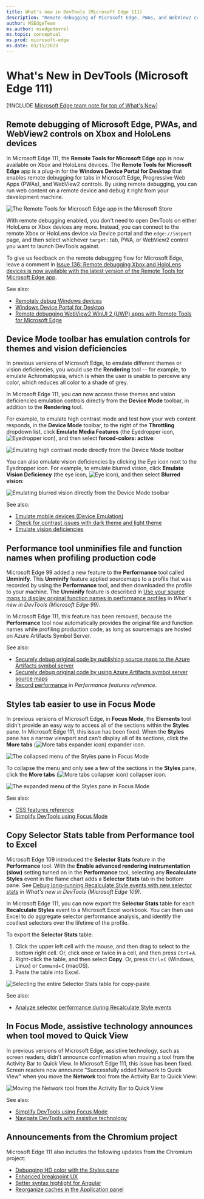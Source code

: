 ```yaml
---
title: What's new in DevTools (Microsoft Edge 111)
description: "Remote debugging of Microsoft Edge, PWAs, and WebView2 controls on Xbox and HoloLens devices. Device Mode toolbar has emulation controls for themes and vision deficiencies. Performance tool unminifies file and function names while profiling. Styles tab easier to use in Focus Mode. Copy Selector Stats table from Performance tool. In Focus Mode, assistive tech announces tool moved to Quick View. And more."
author: MSEdgeTeam
ms.author: msedgedevrel
ms.topic: conceptual
ms.prod: microsoft-edge
ms.date: 03/15/2023
---
```

# What's New in DevTools (Microsoft Edge 111)

[!INCLUDE [Microsoft Edge team note for top of What's New](../../includes/edge-whats-new-note.md)]


<!-- ====================================================================== -->
## Remote debugging of Microsoft Edge, PWAs, and WebView2 controls on Xbox and HoloLens devices

<!-- Subtitle: Get the Remote Tools for Microsoft Edge app from the Microsoft Store to set up remote debugging today! -->

In Microsoft Edge 111, the **Remote Tools for Microsoft Edge** app is now available on Xbox and HoloLens devices.  The **Remote Tools for Microsoft Edge** app is a plug-in for the **Windows Device Portal for Desktop** that enables remote debugging for tabs in Microsoft Edge, Progressive Web Apps (PWAs), and WebView2 controls.  By using remote debugging, you can run web content on a remote device and debug it right from your development machine.

![The Remote Tools for Microsoft Edge app in the Microsoft Store](./devtools-111-images/remote-tools-in-the-microsoft-store.png)

With remote debugging enabled, you don't need to open DevTools on either HoloLens or Xbox devices any more.  Instead, you can connect to the remote Xbox or HoloLens device via Device portal and the `edge://inspect` page, and then select whichever `target:` tab, PWA, or WebView2 control you want to launch DevTools against.

To give us feedback on the remote debugging flow for Microsoft Edge, leave a comment in [Issue 136: Remote debugging Xbox and HoloLens devices is now available with the latest version of the Remote Tools for Microsoft Edge app](https://github.com/MicrosoftEdge/DevTools/issues/136).

See also:
* [Remotely debug Windows devices](../../../remote-debugging/windows.md)
* [Windows Device Portal for Desktop](/windows/uwp/debug-test-perf/device-portal-desktop)
* [Remote debugging WebView2 WinUI 2 (UWP) apps with Remote Tools for Microsoft Edge](../../../../webview2/how-to/remote-debugging.md)


<!-- ====================================================================== -->
## Device Mode toolbar has emulation controls for themes and vision deficiencies

<!-- Subtitle: Use the new Eyedropper and Eye icons from the Device Mode toolbar to test how your web content responds to light, dark, and high contrast themes and vision deficiencies like color blindness. -->

In previous versions of Microsoft Edge, to emulate different themes or vision deficiencies, you would use the **Rendering** tool -- for example, to emulate Achromatopsia, which is when the user is unable to perceive any color, which reduces all color to a shade of grey.

In Microsoft Edge 111, you can now access these themes and vision deficiencies emulation controls directly from the **Device Mode** toolbar, in addition to the **Rendering** tool.

For example, to emulate high contrast mode and test how your web content responds, in the **Device Mode** toolbar, to the right of the **Throttling** dropdown list, click **Emulate Media Features** (the Eyedropper icon, ![Eyedropper icon](./devtools-111-images/eyedropper-device-mode-icon.png)), and then select **forced-colors: active**:

![Emulating high contrast mode directly from the Device Mode toolbar](./devtools-111-images/new-emulation-options-hc-mode.png)

You can also emulate vision deficiencies by clicking the Eye icon next to the Eyedropper icon.  For example, to emulate blurred vision, click **Emulate Vision Deficiency** (the eye icon, ![Eye icon](./devtools-111-images/eye-device-mode-icon.png)), and then select **Blurred vision**:

![Emulating blurred vision directly from the Device Mode toolbar](./devtools-111-images/new-emulation-options-blurred-vision.png)

See also:
* [Emulate mobile devices (Device Emulation)](../../../device-mode/index.md)
* [Check for contrast issues with dark theme and light theme](../../../accessibility/test-dark-mode.md)
* [Emulate vision deficiencies](../../../accessibility/emulate-vision-deficiencies.md)


<!-- ====================================================================== -->
## Performance tool unminifies file and function names when profiling production code
<!-- if change heading: update link in what's new item that links to here -->

<!-- Subtitle: As long as the Performance tool can find sourcemaps from Symbol Server, the Performance tool automatically presents the original file and function names in the flame chart. -->

Microsoft Edge 99 added a new feature to the **Performance** tool called **Unminify**.  This **Unminify** feature applied sourcemaps to a profile that was recorded by using the **Performance** tool, and then downloaded the profile to your machine.  The **Unminify** feature is described in [Use your source maps to display original function names in performance profiles](../../2022/03/devtools.md#use-your-source-maps-to-display-original-function-names-in-performance-profiles) in _What's new in DevTools (Microsoft Edge 99)_.

In Microsoft Edge 111, this feature has been removed, because the **Performance** tool now automatically provides the original file and function names while profiling production code, as long as sourcemaps are hosted on Azure Artifacts Symbol Server.

See also:
* [Securely debug original code by publishing source maps to the Azure Artifacts symbol server](../../../javascript/publish-source-maps-to-azure.md)
* [Securely debug original code by using Azure Artifacts symbol server source maps](../../../javascript/consume-source-maps-from-azure.md)
* [Record performance](../../../evaluate-performance/reference.md#record-performance) in _Performance features reference_.


<!-- ====================================================================== -->
## Styles tab easier to use in Focus Mode

<!-- Subtitle: In previous versions of Microsoft Edge, the Styles pane of the Elements tool didn't provide easy access to all of the sections within it. This issue has now been fixed in Microsoft Edge 111. -->

In previous versions of Microsoft Edge, in **Focus Mode**, the **Elements** tool didn't provide an easy way to access all of the sections within the **Styles** pane.  In Microsoft Edge 111, this issue has been fixed.  When the **Styles** pane has a narrow viewport and can't display all of its sections, click the **More tabs** (![More tabs expander icon](./devtools-111-images/more-tools-expand-icon.png)) expander icon.

![The collapsed menu of the Styles pane in Focus Mode](./devtools-111-images/collapsed-menu-for-styles-pane.png)

To collapse the menu and only see a few of the sections in the **Styles** pane, click the **More tabs**  (![More tabs collapser icon](./devtools-111-images/more-tools-collapse-icon.png)) collapser icon.

![The expanded menu of the Styles pane in Focus Mode](./devtools-111-images/expanded-menu-for-styles-pane.png)

See also:
* [CSS features reference](../../../css/reference.md)
* [Simplify DevTools using Focus Mode](../../../experimental-features/focus-mode.md)


<!-- ====================================================================== -->
## Copy Selector Stats table from Performance tool to Excel

<!-- Subtitle: In Microsoft Edge 111, you can copy and paste Selector Stats data from the Performance tool for aggregate selector performance analysis. -->

Microsoft Edge 109 introduced the **Selector Stats** feature in the **Performance** tool.  With the **Enable advanced rendering instrumentation (slow)** setting turned on in the **Performance** tool, selecting any **Recalculate Styles** event in the flame chart adds a **Selector Stats** tab in the bottom pane.  See [Debug long-running Recalculate Style events with new selector stats](../../2023/01/devtools-109.md#debug-long-running-recalculate-style-events-with-new-selector-stats) in _What's new in DevTools (Microsoft Edge 109)_.

In Microsoft Edge 111, you can now export the **Selector Stats** table for each **Recalculate Styles** event to a Microsoft Excel workbook.  You can then use Excel to do aggregate selector performance analysis, and identify the costliest selectors over the lifetime of the profile.

To export the **Selector Stats** table:

1. Click the upper left cell with the mouse, and then drag to select to the bottom right cell.  Or, click once or twice in a cell, and then press `Ctrl`+`A`.
1. Right-click the table, and then select **Copy**.  Or, press `Ctrl`+`C` (Windows, Linux) or `Command`+`C` (macOS).
1. Paste the table into Excel.

![Selecting the entire Selector Stats table for copy-paste](./devtools-111-images/export-selector-stats-table.png)

See also:
* [Analyze selector performance during Recalculate Style events](../../../evaluate-performance/selector-stats.md)


<!-- ====================================================================== -->
## In Focus Mode, assistive technology announces when tool moved to Quick View

In previous versions of Microsoft Edge, assistive technology, such as screen readers, didn't announce confirmation when moving a tool from the Activity Bar to Quick View.  In Microsoft Edge 111, this issue has been fixed.  Screen readers now announce "Successfully added Network to Quick View" when you move the **Network** tool from the Activity Bar to Quick View:

![Moving the Network tool from the Activity Bar to Quick View](./devtools-111-images/move-network-tool-to-quickview.png)

See also:
* [Simplify DevTools using Focus Mode](../../../experimental-features/focus-mode.md)
* [Navigate DevTools with assistive technology](../../../accessibility/navigation.md)


<!-- ====================================================================== -->
## Announcements from the Chromium project

Microsoft Edge 111 also includes the following updates from the Chromium project:

* [Debugging HD color with the Styles pane](https://developer.chrome.com/blog/new-in-devtools-111/#color)
* [Enhanced breakpoint UX](https://developer.chrome.com/blog/new-in-devtools-111/#breakpoint-redesign)
* [Better syntax highlight for Angular](https://developer.chrome.com/blog/new-in-devtools-111/#syntax)
* [Reorganize caches in the Application panel](https://developer.chrome.com/blog/new-in-devtools-111/#cache)


<!-- ====================================================================== -->
<!-- uncomment if content is copied from developer.chrome.com to this page -->

<!-- > [!NOTE]
> Portions of this page are modifications based on work created and [shared by Google](https://developers.google.com/terms/site-policies) and used according to terms described in the [Creative Commons Attribution 4.0 International License](https://creativecommons.org/licenses/by/4.0).
> The original page for announcements from the Chromium project is [What's New in DevTools (Chrome 111)](https://developer.chrome.com/blog/new-in-devtools-111) and is authored by [Jecelyn Yeen](https://developers.google.com/web/resources/contributors#jecelynyeen) (Developer advocate working on Chrome DevTools at Google). -->


<!-- ====================================================================== -->
<!-- uncomment if content is copied from developer.chrome.com to this page -->

<!-- [![Creative Commons License](../../../../media/cc-logo/88x31.png)](https://creativecommons.org/licenses/by/4.0)
This work is licensed under a [Creative Commons Attribution 4.0 International License](https://creativecommons.org/licenses/by/4.0). -->
